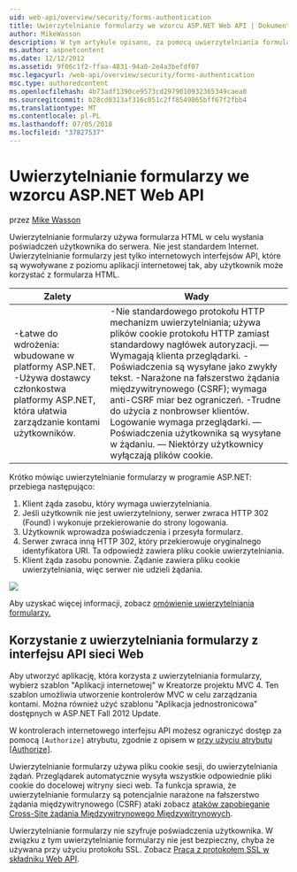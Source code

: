 ```yaml
---
uid: web-api/overview/security/forms-authentication
title: Uwierzytelnianie formularzy we wzorcu ASP.NET Web API | Dokumentacja firmy Microsoft
author: MikeWasson
description: W tym artykule opisano, za pomocą uwierzytelniania formularzy programu ASP.NET Web API.
ms.author: aspnetcontent
ms.date: 12/12/2012
ms.assetid: 9f06c1f2-ffaa-4831-94a0-2e4a3befdf07
msc.legacyurl: /web-api/overview/security/forms-authentication
msc.type: authoredcontent
ms.openlocfilehash: 4b73adf1390ce9573cd2979010932365349caea0
ms.sourcegitcommit: b28cd0313af316c051c2ff8549865bff67f2fbb4
ms.translationtype: MT
ms.contentlocale: pl-PL
ms.lasthandoff: 07/05/2018
ms.locfileid: "37827537"
---
```

<a name="forms-authentication-in-aspnet-web-api"></a>Uwierzytelnianie formularzy we wzorcu ASP.NET Web API
====================
przez [Mike Wasson](https://github.com/MikeWasson)

Uwierzytelnianie formularzy używa formularza HTML w celu wysłania poświadczeń użytkownika do serwera. Nie jest standardem Internet. Uwierzytelnianie formularzy jest tylko internetowych interfejsów API, które są wywoływane z poziomu aplikacji internetowej tak, aby użytkownik może korzystać z formularza HTML.

| Zalety | Wady |
| --- | --- |
| -Łatwe do wdrożenia: wbudowane w platformy ASP.NET. -Używa dostawcy członkostwa platformy ASP.NET, która ułatwia zarządzanie kontami użytkowników. | -Nie standardowego protokołu HTTP mechanizm uwierzytelniania; używa plików cookie protokołu HTTP zamiast standardowy nagłówek autoryzacji. — Wymagają klienta przeglądarki. -Poświadczenia są wysyłane jako zwykły tekst. -Narażone na fałszerstwo żądania międzywitrynowego (CSRF); wymaga anti-CSRF miar bez ograniczeń. -Trudne do użycia z nonbrowser klientów. Logowanie wymaga przeglądarki. — Poświadczenia użytkownika są wysyłane w żądaniu. — Niektórzy użytkownicy wyłączają plików cookie. |

Krótko mówiąc uwierzytelnianie formularzy w programie ASP.NET: przebiega następująco:

1. Klient żąda zasobu, który wymaga uwierzytelniania.
2. Jeśli użytkownik nie jest uwierzytelniony, serwer zwraca HTTP 302 (Found) i wykonuje przekierowanie do strony logowania.
3. Użytkownik wprowadza poświadczenia i przesyła formularz.
4. Serwer zwraca inną HTTP 302, który przekierowuje oryginalnego identyfikatora URI. Ta odpowiedź zawiera pliku cookie uwierzytelniania.
5. Klient żąda zasobu ponownie. Żądanie zawiera pliku cookie uwierzytelniania, więc serwer nie udzieli żądania.

![](forms-authentication/_static/image1.png)

Aby uzyskać więcej informacji, zobacz [omówienie uwierzytelniania formularzy.](../../../web-forms/overview/older-versions-security/introduction/an-overview-of-forms-authentication-cs.md)

## <a name="using-forms-authentication-with-web-api"></a>Korzystanie z uwierzytelniania formularzy z interfejsu API sieci Web

Aby utworzyć aplikację, która korzysta z uwierzytelniania formularzy, wybierz szablon "Aplikacji internetowej" w Kreatorze projektu MVC 4. Ten szablon umożliwia utworzenie kontrolerów MVC w celu zarządzania kontami. Można również użyć szablonu "Aplikacja jednostronicowa" dostępnych w ASP.NET Fall 2012 Update.

W kontrolerach internetowego interfejsu API możesz ograniczyć dostęp za pomocą `[Authorize]` atrybutu, zgodnie z opisem w [przy użyciu atrybutu [Authorize]](authentication-and-authorization-in-aspnet-web-api.md#auth3).

Uwierzytelnianie formularzy używa pliku cookie sesji, do uwierzytelniania żądań. Przeglądarek automatycznie wysyła wszystkie odpowiednie pliki cookie do docelowej witryny sieci web. Ta funkcja sprawia, że uwierzytelnianie formularzy są potencjalnie narażone na fałszerstwo żądania międzywitrynowego (CSRF) ataki zobacz [ataków zapobieganie Cross-Site żądania Międzywitrynowego Międzywitrynowych](preventing-cross-site-request-forgery-csrf-attacks.md).

Uwierzytelnianie formularzy nie szyfruje poświadczenia użytkownika. W związku z tym uwierzytelnianie formularzy nie jest bezpieczny, chyba że używana przy użyciu protokołu SSL. Zobacz [Praca z protokołem SSL w składniku Web API](working-with-ssl-in-web-api.md).
